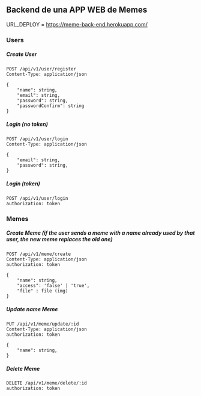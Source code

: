 ## Backend de una APP WEB de Memes

URL_DEPLOY = https://meme-back-end.herokuapp.com/

### Users

##### Create User

```
POST /api/v1/user/register
Content-Type: application/json

{
    "name": string,
    "email": string,
    "password": string,
    "passwordConfirm": string
}
```

##### Login (no token)

```
POST /api/v1/user/login
Content-Type: application/json

{
    "email": string,
    "password": string,
}
```

##### Login (token)

```
POST /api/v1/user/login
authorization: token
```

### Memes

##### Create Meme (if the user sends a meme with a name already used by that user, the new meme replaces the old one)

```
POST /api/v1/meme/create
Content-Type: application/json
authorization: token

{
    "name": string,
    "access": 'false' | 'true',
    "file" : file (img)
}
```

##### Update name Meme

```
PUT /api/v1/meme/update/:id
Content-Type: application/json
authorization: token

{
    "name": string,
}
```

##### Delete Meme

```
DELETE /api/v1/meme/delete/:id
authorization: token

```
